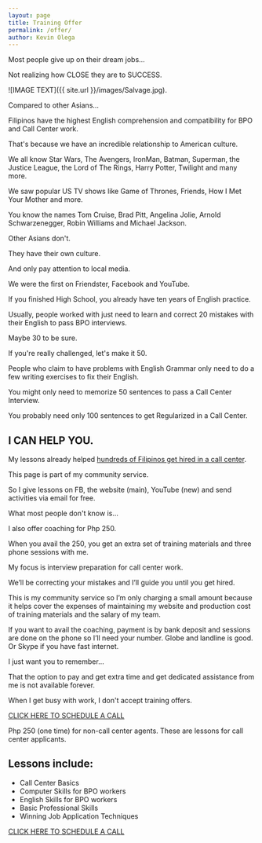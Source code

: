 ```yaml
---
layout: page
title: Training Offer
permalink: /offer/
author: Kevin Olega
---
```

Most people give up on their dream jobs... 

Not realizing how CLOSE they are to SUCCESS.

![IMAGE TEXT]({{ site.url }}/images/Salvage.jpg).

Compared to other Asians... 

Filipinos have the highest English comprehension and compatibility for BPO and Call Center work.

That's because we have an incredible relationship to American culture.

We all know Star Wars, The Avengers, IronMan, Batman, Superman, the Justice League, the Lord of The Rings, Harry Potter, Twilight and many more.

We saw popular US TV shows like Game of Thrones, Friends, How I Met Your Mother and more.

You know the names Tom Cruise, Brad Pitt, Angelina Jolie, Arnold Schwarzenegger, Robin Williams and Michael Jackson.

Other Asians don't.

They have their own culture.

And only pay attention to local media.

We were the first on Friendster, Facebook and YouTube.

If you finished High School, you already have ten years of English practice. 

Usually, people worked with just need to learn and correct 20 mistakes with their English to pass BPO interviews.

Maybe 30 to be sure.

If you're really challenged, let's make it 50.

People who claim to have problems with English Grammar only need to do a few writing exercises to fix their English.

You might only need to memorize 50 sentences to pass a Call Center Interview.

You probably need only 100 sentences to get Regularized in a Call Center.

## I CAN HELP YOU.

My lessons already helped [hundreds of Filipinos get hired in a call center](https://callcentertrainingtips.com/testimonials).

This page is part of my community service.

So I give lessons on FB, the website (main), YouTube (new) and send activities via email for free.

What most people don't know is...

I also offer coaching for Php 250.

When you avail the 250, you get an extra set of training materials and three phone sessions with me.

My focus is interview preparation for call center work.

We’ll be correcting your mistakes and I’ll guide you until you get hired.

This is my community service so I’m only charging a small amount because it helps cover the expenses of maintaining my website and production cost of training materials and the salary of my team.

If you want to avail the coaching, payment is by bank deposit and sessions are done on the phone so I’ll need your number. Globe and landline is good. Or Skype if you have fast internet.

I just want you to remember...

That the option to pay and get extra time and get dedicated assistance from me is not available forever.

When I get busy with work, I don't accept training offers.

[CLICK HERE TO SCHEDULE A CALL](http://callcentertrainingtips.com/schedule)

Php 250 (one time) for non-call center agents. These are lessons for call center applicants.

## Lessons include:

- Call Center Basics
- Computer Skills for BPO workers
- English Skills for BPO workers
- Basic Professional Skills
- Winning Job Application Techniques

[CLICK HERE TO SCHEDULE A CALL](http://callcentertrainingtips.com/schedule)
